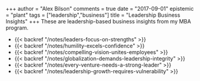 +++
author = "Alex Bilson"
comments = true
date = "2017-09-01"
epistemic = "plant"
tags = ["leadership","business"]
title = "Leadership Business Insights"
+++
These are leadership-based business insights from my MBA program.

- {{< backref "/notes/leaders-focus-on-strengths" >}}
- {{< backref "/notes/humility-excels-confidence" >}}
- {{< backref "/notes/compelling-vision-unites-employees" >}}
- {{< backref "/notes/globalization-demands-leadership-integrity" >}}
- {{< backref "/notes/every-venture-needs-a-strong-leader" >}}
- {{< backref "/notes/leadership-growth-requires-vulnerability" >}}
